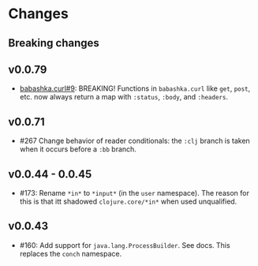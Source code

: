 # Changes

## Breaking changes

## v0.0.79
- [babashka.curl#9](https://github.com/borkdude/babashka.curl/issues/9):
  BREAKING! Functions in `babashka.curl` like `get`, `post`, etc. now always
  return a map with `:status`, `:body`, and `:headers`.

## v0.0.71
- #267 Change behavior of reader conditionals: the `:clj` branch is taken when
  it occurs before a `:bb` branch.

## v0.0.44 - 0.0.45
- #173: Rename `*in*` to `*input*` (in the `user` namespace). The reason for
  this is that itt shadowed `clojure.core/*in*` when used unqualified.

## v0.0.43
- #160: Add support for `java.lang.ProcessBuilder`. See docs. This replaces the
  `conch` namespace.
